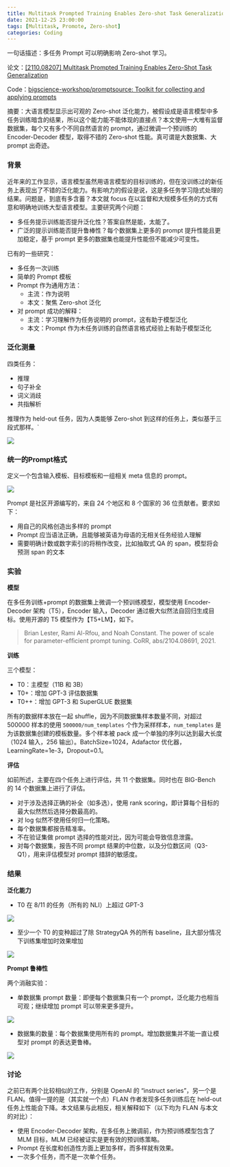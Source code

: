 ```yaml
---
title: Multitask Prompted Training Enables Zero-shot Task Generalization
date: 2021-12-25 23:00:00
tags: [Multitask, Promote, Zero-shot]
categories: Coding
---
```


一句话描述：多任务 Prompt 可以明确影响 Zero-shot 学习。

论文：[[2110.08207] Multitask Prompted Training Enables Zero-Shot Task Generalization](https://arxiv.org/abs/2110.08207)

Code：[bigscience-workshop/promptsource: Toolkit for collecting and applying prompts](https://github.com/bigscience-workshop/promptsource/)

摘要：大语言模型显示出可观的 Zero-shot 泛化能力，被假设成是语言模型中多任务训练暗含的结果，所以这个能力能不能体现的直接点？本文使用一大堆有监督数据集，每个又有多个不同自然语言的 prompt，通过微调一个预训练的 Encoder-Decoder 模型，取得不错的 Zero-shot 性能。真可谓是大数据集、大 prompt 出奇迹。

<!--more-->

### 背景

近年来的工作显示，语言模型虽然用语言模型的目标训练的，但在没训练过的新任务上表现出了不错的泛化能力。有影响力的假设是说，这是多任务学习隐式处理的结果。问题是，到底有多含蓄？本文就 focus 在以监督和大规模多任务的方式有意和明确地训练大型语言模型。主要研究两个问题：

- 多任务提示训练能否提升泛化性？答案自然是能，太能了。
- 广泛的提示训练能否提升鲁棒性？每个数据集上更多的 prompt 提升性能且更加稳定，基于 prompt 更多的数据集也能提升性能但不能减少可变性。

已有的一些研究：

- 多任务一次训练
- 简单的 Prompt 模板
- Prompt 作为通用方法：
  - 主流：作为说明
  - 本文：聚焦 Zero-shot 泛化
- 对 prompt 成功的解释：
  - 主流：学习理解作为任务说明的 prompt，这有助于模型泛化
  - 本文：Prompt 作为木任务训练的自然语言格式经验上有助于模型泛化

### 泛化测量

四类任务：

- 推理
- 句子补全
- 词义消歧
- 共指解析

推理作为 held-out 任务，因为人类能够 Zero-shot 到这样的任务上，类似基于三段式那样。`

![](https://qnimg.lovevivian.cn/paper-mlt-prompt-1.jpg)

### 统一的Prompt格式

定义一个包含输入模板、目标模板和一组相关 meta 信息的 prompt。

![](https://qnimg.lovevivian.cn/paper-mlt-prompt-2.jpg)

Prompt 是社区开源编写的，来自 24 个地区和 8 个国家的 36 位贡献者。要求如下：

- 用自己的风格创造出多样的 prompt
- Prompt 应当语法正确，且能够被英语为母语的无相关任务经验人理解
- 需要明确计数或数字索引的将稍作改变，比如抽取式 QA 的 span，模型将会预测 span 的文本

### 实验

**模型**

在多任务训练+prompt 的数据集上微调一个预训练模型，模型使用 Encoder-Decoder 架构（T5），Encoder 输入，Decoder 通过极大似然法自回归生成目标。使用开源的 T5 模型作为【T5+LM】，如下。

>Brian Lester, Rami Al-Rfou, and Noah Constant. The power of scale for parameter-efﬁcient prompt
>tuning. CoRR, abs/2104.08691, 2021.

**训练**

三个模型：

- T0：主模型（11B 和 3B）
- T0+：增加 GPT-3 评估数据集
- T0++：增加 GPT-3 和 SuperGLUE 数据集

所有的数据样本放在一起 shuffle，因为不同数据集样本数量不同，对超过 500000 样本的使用 `500000/num_templates` 个作为采样样本，`num_templates` 是为该数据集创建的模板数量。多个样本被 pack 成一个单独的序列以达到最大长度（1024 输入，256 输出）。BatchSize=1024，Adafactor 优化器，LearningRate=1e-3，Dropout=0.1。

**评估**

如前所述，主要在四个任务上进行评估，共 11 个数据集。同时也在 BIG-Bench 的 14 个数据集上进行了评估。

- 对于涉及选择正确的补全（如多选），使用 rank scoring，即计算每个目标的最大似然然后选择分数最高的。
- 对 log 似然不使用任何归一化策略。
- 每个数据集都报告精准率。
- 不在验证集做 prompt 选择的性能对比，因为可能会导致信息泄露。
- 对每个数据集，报告不同 prompt 结果的中位数，以及分位数区间（Q3-Q1），用来评估模型对 prompt 措辞的敏感度。

### 结果

**泛化能力**

- T0 在 8/11 的任务（所有的 NLI）上超过 GPT-3

![](https://qnimg.lovevivian.cn/paper-mlt-prompt-3.jpg)

- 至少一个 T0 的变种超过了除 StrategyQA 外的所有 baseline，且大部分情况下训练集增加时效果增加

![](https://qnimg.lovevivian.cn/paper-mlt-prompt-4.jpg)

**Prompt 鲁棒性**

两个消融实验：

- 单数据集 prompt 数量：即便每个数据集只有一个 prompt，泛化能力也相当可观；继续增加 prompt 可以带来更多提升。

![](https://qnimg.lovevivian.cn/paper-mlt-prompt-5.jpg)

- 数据集的数量：每个数据集使用所有的 prompt。增加数据集并不能一直让模型对 prompt 的表达更鲁棒。

![](https://qnimg.lovevivian.cn/paper-mlt-prompt-6.jpg)

### 讨论

之前已有两个比较相似的工作，分别是 OpenAI 的 “instruct series”，另一个是 FLAN。值得一提的是（其实就一个点）FLAN 作者发现多任务训练后在 held-out 任务上性能会下降。本文结果与此相反，相关解释如下（以下均为 FLAN 与本文的对比）：

- 使用 Encoder-Decoder 架构，在多任务上微调前，作为预训练模型包含了 MLM 目标，MLM 已经被证实是更有效的预训练策略。
- Prompt 在长度和创造性方面上更加多样，而多样就有效果。
- 一次多个任务，而不是一次单个任务。